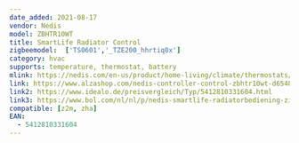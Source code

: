 ```yaml
---
date_added: 2021-08-17
vendor: Nedis
model: ZBHTR10WT  
title: SmartLife Radiator Control
zigbeemodel:  ['TS0601','_TZE200_hhrtiq0x']
category: hvac
supports: temperature, thermostat, battery
mlink: https://nedis.com/en-us/product/home-living/climate/thermostats/550743676/smartlife-radiator-control-zigbee-battery-powered-lcd-display-android-ios
link: https://www.alzashop.com/nedis-controller-control-zbhtr10wt-d6548774.htm
link2: https://www.idealo.de/preisvergleich/Typ/5412810331604.html
link3: https://www.bol.com/nl/nl/p/nedis-smartlife-radiatorbediening-zigbee-3-0-batterij-gevoed-lcd-android-ios/9300000027619108/
compatible: [z2m, zha]
EAN:
  - 5412810331604
---
```

